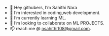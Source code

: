 - 👋 Hey githubers, I’m Sahithi Nara
- 👀 I’m interested in coding,web development.
- 🌱 I’m currently learning ML.
- 💞️ I’m looking to collaborate on ML PROJECTS.
- 📫 reach me @ nsahithi108@gmail.com.

<!---
NSAHITHI007/NSAHITHI007 is a ✨ special ✨ repository because its `README.md` (this file) appears on your GitHub profile.
You can click the Preview link to take a look at your changes.
--->

